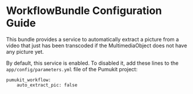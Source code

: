 WorkflowBundle Configuration Guide
==================================

This bundle provides a service to automatically extract a picture
from a video that just has been transcoded if the MultimediaObject
does not have any picture yet.

By default, this service is enabled. To disabled it, add these lines
to the `app/config/parameters.yml` file of the Pumukit project:

```
pumukit_workflow:
    auto_extract_pic: false
```
